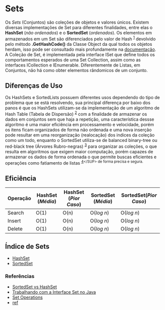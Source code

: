 # Sets
Os *Sets* (Conjuntos) são coleções de objetos e valores únicos. Existem diversas implementações de Set para diferentes finalidades, entre elas o **HashSet** (*não ordenados*) e o **SortedSet** (*ordenados*). Os elementos em armazenados em um Set são diferenciados pelo valor de Hash <SUP>[1](https://pt.wikipedia.org/wiki/Fun%C3%A7%C3%A3o_hash)</SUP> devolvido pelo método **.GetHashCode()** da Classe Object da qual todos os objetos herdam, isso pode ser consultado mais profundamente na [documentação](https://docs.microsoft.com/pt-br/dotnet/api/system.object.gethashcode?view=netcore-3.0). A Coleção de Set, é implementada pela interface ISet que define todos os comportamentos esperados de uma Set Collection, assim como as interfaces ICollection e IEnumerable. Diferentemente de Listas, em Conjuntos, não há como obter elementos rândomicos de um conjunto.

## Diferenças de Uso

Os HashSets e SortedLists possuem diferentes usos dependendo do tipo de problema que se está resolvendo, sua principal diferença por baixo dos panos é que os HashSets utilizam-se da implementação de um algoritmo de Hash Table (Tabela de Dispersão) <SUP>[2](https://pt.wikipedia.org/wiki/Tabela_de_dispers%C3%A3o)</SUP> com a finalidade de armazenar os dados em conjuntos sem que haja a repetição, uma característica dessse algoritmo é uma maior eficiência em processamento e velocidade, porém os itens ficam organizados de forma não ordenada e uma nova inserção pode resultar em uma reorganização (realocação) dos indices da coleção como um todo, enquanto o SortedSet utiliza-se de balanced binary-tree ou red-black tree (Árvores Rubro-negras) <SUP>[3](https://pt.wikipedia.org/wiki/%C3%81rvore_rubro-negra)</SUP> para organizar as coleções, o que resulta em algoritmos que exigem maior computação, porém capazes de armazenar os dados de forma ordenada o que permite buscas eficientes e operações como fatiamento de listas <SUP>[4](https://docs.microsoft.com/pt-br/dotnet/api/system.collections.generic.sortedset-1.getviewbetween?view=netcore-3.0#System_Collections_Generic_SortedSet_1_GetViewBetween__0__0_)</SUP> de forma precisa e segura.

## Eficiência
|Operação| HashSet (*Média*) | HashSet (*Pior Caso*) | SortedSet (*Média*) | SortedSet(*Pior Caso*)|
|--------|-------------------|-----------------------|---------------------|-----------------------|
| Search | O(1)              | O(n)                  | O(*log n*)          | O(*log n*)            |   
| Insert | O(1)              | O(n)                  | O(*log n*)          | O(*log n*)            |   
| Delete | O(1)              | O(n)                  | O(*log n*)          | O(*log n*)            |   

## Índice de Sets
- [HashSet](#)
- [SortedSet](#)

### Referências
- [SortedSet<T> vs HashSet<T>](https://stackoverflow.com/questions/4622736/sortedsett-vs-hashsett)
- [Trabalhando com a Interface Set no Java](http://www.linhadecodigo.com.br/artigo/3669/trabalhando-com-a-interface-set-no-java.aspx)
- [Set Operations](https://docs.microsoft.com/pt-br/dotnet/csharp/programming-guide/concepts/linq/set-operations)
- [ref](#)
